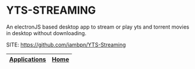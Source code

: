 # YTS-STREAMING

 An electronJS based desktop app to stream or play yts and torrent  movies in desktop without downloading. 

 SITE: https://github.com/iambpn/YTS-Streaming

 | [Applications](https://portable-linux-apps.github.io/apps.html) | [Home](https://portable-linux-apps.github.io)
 | --- | --- |
